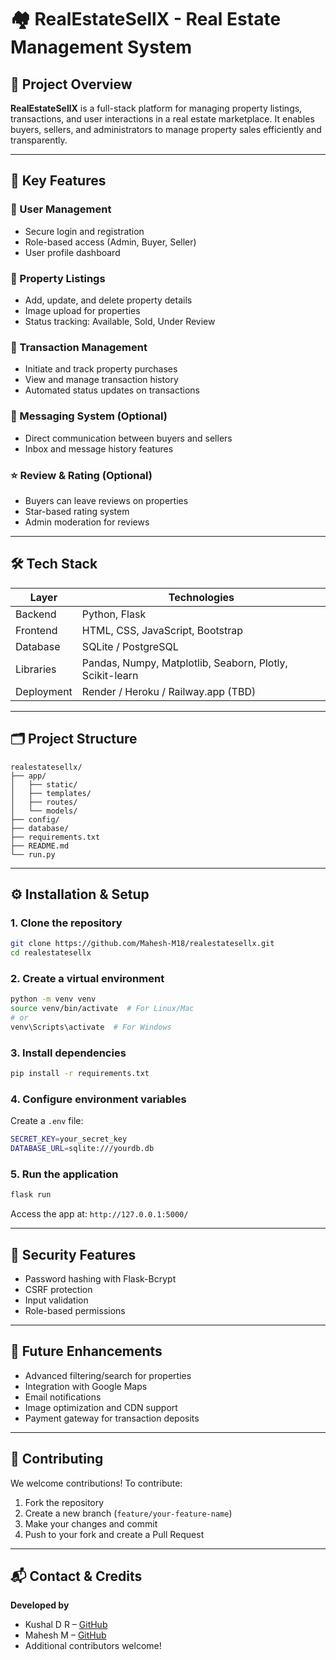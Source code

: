# 🏘️ RealEstateSellX - Real Estate Management System

## 📖 Project Overview
**RealEstateSellX** is a full-stack platform for managing property listings, transactions, and user interactions in a real estate marketplace. It enables buyers, sellers, and administrators to manage property sales efficiently and transparently.

---

## 🚀 Key Features

### 👤 User Management
- Secure login and registration
- Role-based access (Admin, Buyer, Seller)
- User profile dashboard

### 🏡 Property Listings
- Add, update, and delete property details
- Image upload for properties
- Status tracking: Available, Sold, Under Review

### 🔄 Transaction Management
- Initiate and track property purchases
- View and manage transaction history
- Automated status updates on transactions

### 💬 Messaging System (Optional)
- Direct communication between buyers and sellers
- Inbox and message history features

### ⭐ Review & Rating (Optional)
- Buyers can leave reviews on properties
- Star-based rating system
- Admin moderation for reviews

---

## 🛠️ Tech Stack

| Layer       | Technologies |
|-------------|--------------|
| Backend     | Python, Flask |
| Frontend    | HTML, CSS, JavaScript, Bootstrap |
| Database    | SQLite / PostgreSQL |
| Libraries   | Pandas, Numpy, Matplotlib, Seaborn, Plotly, Scikit-learn |
| Deployment  | Render / Heroku / Railway.app (TBD) |

---

## 🗂️ Project Structure
```
realestatesellx/
├── app/
│   ├── static/
│   ├── templates/
│   ├── routes/
│   └── models/
├── config/
├── database/
├── requirements.txt
├── README.md
└── run.py
```

---

## ⚙️ Installation & Setup

### 1. Clone the repository
```bash
git clone https://github.com/Mahesh-M18/realestatesellx.git
cd realestatesellx
```

### 2. Create a virtual environment
```bash
python -m venv venv
source venv/bin/activate  # For Linux/Mac
# or
venv\Scripts\activate  # For Windows
```

### 3. Install dependencies
```bash
pip install -r requirements.txt
```

### 4. Configure environment variables
Create a `.env` file:
```bash
SECRET_KEY=your_secret_key
DATABASE_URL=sqlite:///yourdb.db
```

### 5. Run the application
```bash
flask run
```

Access the app at: `http://127.0.0.1:5000/`

---

## 🔐 Security Features
- Password hashing with Flask-Bcrypt
- CSRF protection
- Input validation
- Role-based permissions

---

## 🎯 Future Enhancements
- Advanced filtering/search for properties
- Integration with Google Maps
- Email notifications
- Image optimization and CDN support
- Payment gateway for transaction deposits

---

## 🤝 Contributing
We welcome contributions! To contribute:

1. Fork the repository  
2. Create a new branch (`feature/your-feature-name`)  
3. Make your changes and commit  
4. Push to your fork and create a Pull Request  

---

## 📬 Contact & Credits

**Developed by**  
- Kushal D R – [GitHub](https://github.com/kushal-d-r)
- Mahesh M – [GitHub](https://github.com/Mahesh-M18)  
- Additional contributors welcome!

